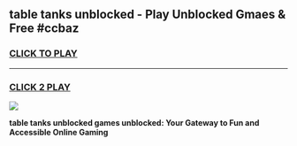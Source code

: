 
## table tanks unblocked - Play Unblocked Gmaes & Free #ccbaz
<h3>
<a href="https://news.freeplayer.one?title=table_tanks_unblocked&ref=24F">CLICK TO PLAY</a></h3>
<hr>

<h3>
<a href="https://news.freeplayer.one?title=table_tanks_unblocked&ref=24F">CLICK 2 PLAY</a>
  
</h3>

<a href="https://news.freeplayer.one?title=table_tanks_unblocked&ref=24F/"><img src="https://clearcache.store/games.png"></a>


**table tanks unblocked games unblocked: Your Gateway to Fun and Accessible Online Gaming**
